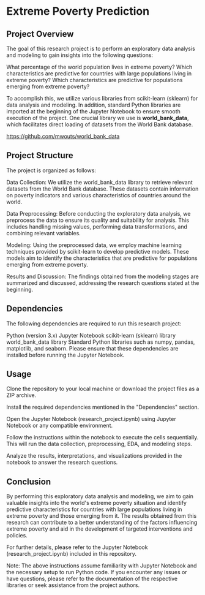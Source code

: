 # Extreme Poverty Prediction

## Project Overview
The goal of this research project is to perform an exploratory data analysis and modeling to gain insights into the following questions:

What percentage of the world population lives in extreme poverty?
Which characteristics are predictive for countries with large populations living in extreme poverty?
Which characteristics are predictive for populations emerging from extreme poverty?

To accomplish this, we utilize various libraries from scikit-learn (sklearn) for data analysis and modeling. In addition, standard Python libraries are imported at the beginning of the Jupyter Notebook to ensure smooth execution of the project. One crucial library we use is <b>world_bank_data</b>, which facilitates direct loading of datasets from the World Bank database.

https://github.com/mwouts/world_bank_data

## Project Structure
The project is organized as follows:

Data Collection: We utilize the world_bank_data library to retrieve relevant datasets from the World Bank database. These datasets contain information on poverty indicators and various characteristics of countries around the world.

Data Preprocessing: Before conducting the exploratory data analysis, we preprocess the data to ensure its quality and suitability for analysis. This includes handling missing values, performing data transformations, and combining relevant variables.

Modeling: Using the preprocessed data, we employ machine learning techniques provided by scikit-learn to develop predictive models. These models aim to identify the characteristics that are predictive for populations emerging from extreme poverty.

Results and Discussion: The findings obtained from the modeling stages are summarized and discussed, addressing the research questions stated at the beginning.

## Dependencies
The following dependencies are required to run this research project:

Python (version 3.x)
Jupyter Notebook
scikit-learn (sklearn) library
world_bank_data library
Standard Python libraries such as numpy, pandas, matplotlib, and seaborn.
Please ensure that these dependencies are installed before running the Jupyter Notebook.

## Usage
Clone the repository to your local machine or download the project files as a ZIP archive.

Install the required dependencies mentioned in the "Dependencies" section.

Open the Jupyter Notebook (research_project.ipynb) using Jupyter Notebook or any compatible environment.

Follow the instructions within the notebook to execute the cells sequentially. This will run the data collection, preprocessing, EDA, and modeling steps.

Analyze the results, interpretations, and visualizations provided in the notebook to answer the research questions.

## Conclusion
By performing this exploratory data analysis and modeling, we aim to gain valuable insights into the world's extreme poverty situation and identify predictive characteristics for countries with large populations living in extreme poverty and those emerging from it. The results obtained from this research can contribute to a better understanding of the factors influencing extreme poverty and aid in the development of targeted interventions and policies.

For further details, please refer to the Jupyter Notebook (research_project.ipynb) included in this repository.

Note: The above instructions assume familiarity with Jupyter Notebook and the necessary setup to run Python code. If you encounter any issues or have questions, please refer to the documentation of the respective libraries or seek assistance from the project authors.
